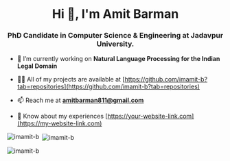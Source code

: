 <h1 align="center">Hi 👋, I'm Amit Barman</h1>
<h3 align="center">PhD Candidate in Computer Science & Engineering at Jadavpur University.</h3>

- 🔭 I’m currently working on **Natural Language Processing for the Indian Legal Domain**

- 👨‍💻 All of my projects are available at [https://github.com/imamit-b?tab=repositories](https://github.com/imamit-b?tab=repositories)

- 📫 Reach me at **amitbarman811@gmail.com**

- 📄 Know about my experiences [https://your-website-link.com](https://my-website-link.com)  <!-- Replace with your actual website link -->

<p><img align="left" src="https://github-readme-stats.vercel.app/api/top-langs?username=imamit-b&show_icons=true&locale=en&layout=compact" alt="imamit-b" /></p>

<p>&nbsp;<img align="center" src="https://github-readme-stats.vercel.app/api?username=imamit-b&show_icons=true&locale=en" alt="imamit-b" /></p>

<p><img align="center" src="https://github-readme-streak-stats.herokuapp.com/?user=imamit-b&" alt="imamit-b" /></p>
